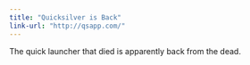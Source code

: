 ```yaml
---
title: "Quicksilver is Back"
link-url: "http://qsapp.com/"
---
```

<p>The quick launcher that died is apparently back from the dead.</p>
